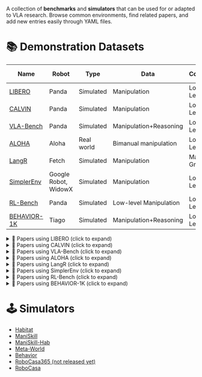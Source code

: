 A collection of **benchmarks** and **simulators** that can be used for or adapted to VLA research.
Browse common environments, find related papers, and add new entries easily through YAML files.

# 📚 Demonstration Datasets

| Name | Robot | Type | Data | Control | Lang Cond. | Env |
|------|-------|------|------|---------|-------------|-----|
| [LIBERO](https://libero-project.github.io/) | Panda | Simulated | Manipulation | Low-Level | ✅ | tabletop |
| [CALVIN](http://calvin.cs.uni-freiburg.de/) | Panda | Simulated | Manipulation | Low-Level | ✅ | tabletop |
| [VLA-Bench](https://vlabench.github.io/) | Panda | Simulated | Manipulation+Reasoning | Low-Level | ✅ | tabletop |
| [ALOHA](https://tonyzhaozh.github.io/aloha/) | Aloha | Real world | Bimanual manipulation | Low-Level | ❌ | mobile |
| [LangR](https://llm-rl.github.io/) | Fetch | Simulated | Manipulation | Magic-Grasp | ✅ | mobile |
| [SimplerEnv](https://simpler-env.github.io/) | Google Robot, WidowX | Simulated | Manipulation | Low-Level | ✅ | tabletop |
| [RL-Bench](https://sites.google.com/view/rlbench) | Panda | Simulated | Low-level Manipulation | Low-Level | ✅ | tabletop |
| [BEHAVIOR-1K](https://behavior.stanford.edu/) | Tiago | Simulated | Manipulation+Reasoning | Low-Level | ❌ | mobile |

<details>
<summary>📄 Papers using LIBERO (click to expand)</summary>

- [OpenVLA: An Open-Source Vision-Language-Action Model](https://arxiv.org/abs/2406.09246)
- [Fine-Tuning Vision-Language-Action Models: Optimizing Speed and Success](https://arxiv.org/abs/2502.19645)
- [FLOWER: Democratizing Generalist Robot Policies with Efficient Vision-Language-Action Flow Policies](https://arxiv.org/abs/2509.04996)
- [VLA-Adapter: An Effective Paradigm for Tiny-Scale Vision-Language-Action Model](https://arxiv.org/abs/2509.09372)
- [MolmoAct: Action Reasoning Models that can Reason in Space](https://arxiv.org/abs/2508.07917)
- [SmolVLA: A vision-language-action model for affordable and efficient robotics](https://arxiv.org/abs/2506.01844)
- [InSpire: Vision-Language-Action Models with Intrinsic Spatial Reasoning](https://arxiv.org/abs/2505.13888)
- [villa-X: Enhancing Latent Action Modeling in Vision-Language-Action Models](https://arxiv.org/abs/2507.23682)

</details>

<details>
<summary>📄 Papers using CALVIN (click to expand)</summary>

- [FLOWER: Democratizing Generalist Robot Policies with Efficient Vision-Language-Action Flow Policies](https://arxiv.org/abs/2509.04996)
- [VLA-Adapter: An Effective Paradigm for Tiny-Scale Vision-Language-Action Model](https://arxiv.org/abs/2509.09372)

</details>

<details>
<summary>📄 Papers using VLA-Bench (click to expand)</summary>

- [Open Paper](https://vlabench.github.io/)

</details>

<details>
<summary>📄 Papers using ALOHA (click to expand)</summary>

- [Learning Fine-Grained Bimanual Manipulation with Low-Cost Hardware](https://arxiv.org/abs/2304.13705)
- [Mobile ALOHA: Learning Bimanual Mobile Manipulation with Low-Cost Whole-Body Teleoperation](https://arxiv.org/abs/2401.02117)
- [FLOWER: Democratizing Generalist Robot Policies with Efficient Vision-Language-Action Flow Policies](https://arxiv.org/abs/2509.04996)

</details>

<details>
<summary>📄 Papers using LangR (click to expand)</summary>

- [From Multimodal LLMs to Generalist Embodied Agents: Methods and Lessons](https://arxiv.org/abs/2412.08442)

</details>

<details>
<summary>📄 Papers using SimplerEnv (click to expand)</summary>

- [CogACT: A Foundational Vision-Language-Action Model for Synergizing Cognition and Action in Robotic Manipulation](https://arxiv.org/abs/2411.19650)
- [FLOWER: Democratizing Generalist Robot Policies with Efficient Vision-Language-Action Flow Policies](https://arxiv.org/abs/2509.04996)
- [ReVLA: Reverting Visual Domain Limitation of Robotic Foundation Models](https://arxiv.org/abs/2409.15250)
- [villa-X: Enhancing Latent Action Modeling in Vision-Language-Action Models](https://arxiv.org/abs/2507.23682)

</details>

<details>
<summary>📄 Papers using RL-Bench (click to expand)</summary>

- [MoLe-VLA: Dynamic Layer-skipping Vision Language Action Model via Mixture-of-Layers for Efficient Robot Manipulation](https://arxiv.org/abs/2503.20384)

</details>

<details>
<summary>📄 Papers using BEHAVIOR-1K (click to expand)</summary>

- [Open Paper](https://vlabench.github.io/)

</details>

# 🕹️ Simulators

- [Habitat](https://sites.google.com/view/habitat2)
- [ManiSkill](https://www.maniskill.ai/)
- [ManiSkill-Hab](https://arth-shukla.github.io/mshab/)
- [Meta-World](https://meta-world.github.io/)
- [Behavior](https://behavior.stanford.edu/index.html)
- [RoboCasa365 (not released yet)](https://openreview.net/attachment?id=tQJYKwc3n4&name=pdf)
- [RoboCasa](https://robocasa.ai/)
